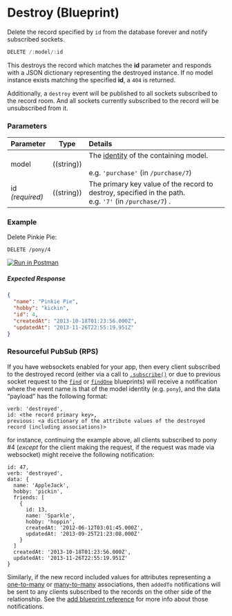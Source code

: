 # Destroy (Blueprint)

Delete the record specified by `id` from the database forever and notify subscribed sockets.

```javascript
DELETE /:model/:id
```

This destroys the record which matches the **id** parameter and responds with a JSON dictionary representing the destroyed instance. If no model instance exists matching the specified **id**, a `404` is returned.

Additionally, a `destroy` event will be published to all sockets subscribed to the record room.  And all sockets currently subscribed to the record will be unsubscribed from it.


### Parameters

 Parameter                          | Type                                    | Details
 ---------------------------------- | --------------------------------------- |:---------------------------------
 model          | ((string))   | The [identity](http://sailsjs.com/documentation/concepts/models-and-orm/model-settings#?identity) of the containing model.<br/><br/>e.g. `'purchase'` (in `/purchase/7`)
 id<br/>*(required)*                | ((string))                              | The primary key value of the record to destroy, specified in the path.  <br/>e.g. `'7'` (in `/purchase/7`) .



### Example

Delete Pinkie Pie:

`DELETE /pony/4`

[![Run in Postman](https://s3.amazonaws.com/postman-static/run-button.png)](https://www.getpostman.com/run-collection/96217d0d747e536e49a4)

##### Expected Response

```json
{
  "name": "Pinkie Pie",
  "hobby": "kickin",
  "id": 4,
  "createdAt": "2013-10-18T01:23:56.000Z",
  "updatedAt": "2013-11-26T22:55:19.951Z"
}
```

### Resourceful PubSub (RPS)

If you have websockets enabled for your app, then every client subscribed to the destroyed record (either via a call to [`.subscribe()`](http://sailsjs.com/documentation/reference/web-sockets/resourceful-pub-sub/subscribe) or due to previous socket request to the [`find`](http://sailsjs.com/documentation/reference/blueprint-api/find) or [`findOne`](http://sailsjs.com/documentation/reference/blueprint-api/find-one) blueprints) will receive a notification where the event name is that of the model identity (e.g. `pony`), and the data &ldquo;payload&rdquo; has the following format:

```
verb: 'destroyed',
id: <the record primary key>,
previous: <a dictionary of the attribute values of the destroyed record (including associations)>
```

for instance, continuing the example above, all clients subscribed to pony #4 (_except_ for the client making the request, if the request was made via websocket) might receive the following notification:

```
id: 47,
verb: 'destroyed',
data: {
  name: 'AppleJack',
  hobby: 'pickin',
  friends: [
    {
      id: 13,
      name: 'Sparkle',
      hobby: 'hoppin',
      createdAt: '2012-06-12T03:01:45.000Z',
      updatedAt: '2013-09-25T21:23:08.000Z'
    }
  ]
  createdAt: '2013-10-18T01:23:56.000Z',
  updatedAt: '2013-11-26T22:55:19.951Z'
}
```

Similarly, if the new record included values for attributes representing a [one-to-many](http://sailsjs.com/documentation/concepts/models-and-orm/associations/one-to-many) or [many-to-many](http://sailsjs.com/documentation/concepts/models-and-orm/associations/many-to-many) associations, then `addedTo` notifications will be sent to any clients subscribed to the records on the other side of the relationship.  See the [add blueprint reference](http://sailsjs.com/documentation/reference/blueprint-api/add-to) for more info about those notifications.

<docmeta name="displayName" value="destroy">
<docmeta name="pageType" value="endpoint">

